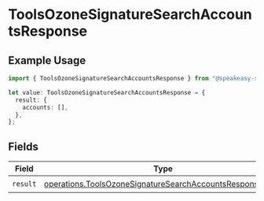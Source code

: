 # ToolsOzoneSignatureSearchAccountsResponse

## Example Usage

```typescript
import { ToolsOzoneSignatureSearchAccountsResponse } from "@speakeasy-sdks/bluesky/models/operations";

let value: ToolsOzoneSignatureSearchAccountsResponse = {
  result: {
    accounts: [],
  },
};
```

## Fields

| Field                                                                                                                                | Type                                                                                                                                 | Required                                                                                                                             | Description                                                                                                                          |
| ------------------------------------------------------------------------------------------------------------------------------------ | ------------------------------------------------------------------------------------------------------------------------------------ | ------------------------------------------------------------------------------------------------------------------------------------ | ------------------------------------------------------------------------------------------------------------------------------------ |
| `result`                                                                                                                             | [operations.ToolsOzoneSignatureSearchAccountsResponseBody](../../models/operations/toolsozonesignaturesearchaccountsresponsebody.md) | :heavy_check_mark:                                                                                                                   | N/A                                                                                                                                  |